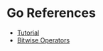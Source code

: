 # Go References
- [Tutorial](https://go.dev/tour/basics/7)
- [Bitwise Operators](https://yourbasic.org/golang/bitwise-operator-cheat-sheet/)